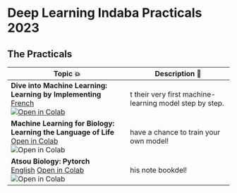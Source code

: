 # Deep Learning Indaba Practicals 2023

## The Practicals

| Topic 💥 | Description 📘 |
|----------|----------------|
| **Dive into Machine Learning: Learning by Implementing**   <br> [French](#) <br> [![Open in Colab](https://colab.research.google.com/assets/colab-badge.svg)](https://colab.research.google.com/drive/1EwBdA2us6Ddw2S_d0rp0SJ4gt-K1NAuW?usp=sharing) | t their very first machine-learning model step by step. |
| **Machine Learning for Biology: Learning the Language of Life** <br> [Open in Colab](#) <br> ![Open in Colab](https://colab.research.google.com/assets/colab-badge.svg) | have a chance to train your own model! |
| **Atsou Biology: Pytorch** <br> [English](#) [Open in Colab](#) <br> ![Open in Colab](https://colab.research.google.com/assets/colab-badge.svg) | his note bookdel! |

